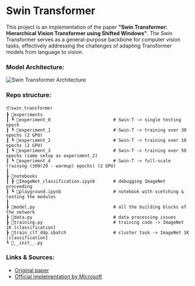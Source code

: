 # Swin Transformer

This project is an implementation of the paper **"Swin Transformer: Hierarchical Vision Transformer using Shifted Windows"**. The Swin Transformer serves as a general-purpose backbone for computer vision tasks, effectively addressing the challenges of adapting Transformer models from language to vision.

### Model Architecture:

![Swin Transformer Architecture](https://amaarora.github.io/images/swin-transformer.png)

### Repo structure:

 ```
📦swin_transformer
 ┣ 📂experiments
 ┃ ┗ 📂experiment_0                        # Swin-T -> single testing epoch
 ┃ ┗ 📂experiment_1                        # Swin-T -> training over 30 epochs (2 GPU)
 ┃ ┗ 📂experiment_2                        # Swin-T -> training over 10 epochs (2 GPU)
 ┃ ┗ 📂experiment_3                        # Swin-T -> training over 50 epochs (same setup as experiment_2)
 ┃ ┗ 📂experiment_4                        # Swin-T -> full-scale training (300(20 - warmup) epochs) (2 GPU)
 ┃ 
 ┣ 📂notebooks
 ┃ ┣ 📜ImageNet_classification.ipynb       # debugging ImageNet proceeding
 ┃ ┗ 📜playground.ipynb                    # notebook with scetching & testing the modules 
 ┃
 ┣ 📜model.py                              # all the building blocks of the network
 ┣ 📜data.py                               # data processing issues
 ┣ 📜training.py                           # training code -> ImageNet 1K [classification]
 ┣ 📜train_clf_ddp.sbatch                  # cluster task -> ImageNet 1K [classification]
 ┗ 📜__init__.py
 ```

### Links & Sources:

* [Original paper](https://arxiv.org/abs/2103.14030)
* [Official implementation by Microsoft](https://github.com/microsoft/Swin-Transformer)